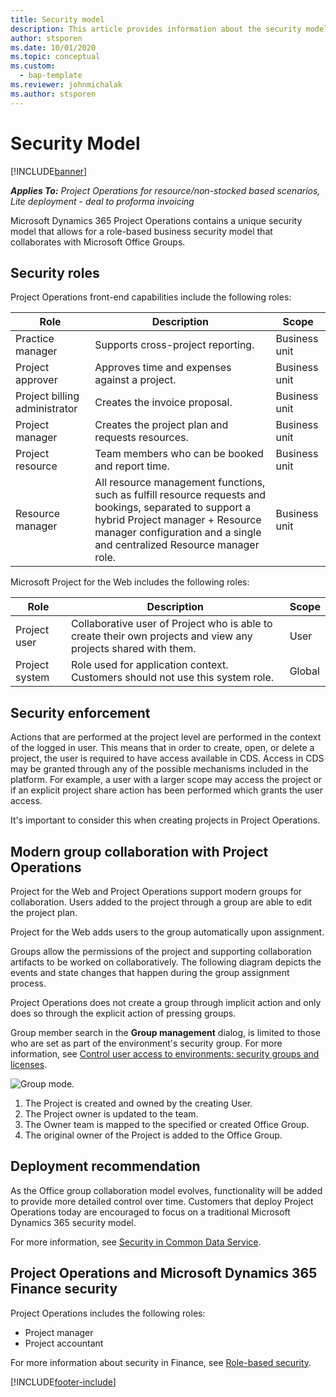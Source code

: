 ```yaml
---
title: Security model
description: This article provides information about the security model in Dynamics 365 Project Operations.
author: stsporen
ms.date: 10/01/2020
ms.topic: conceptual
ms.custom: 
  - bap-template
ms.reviewer: johnmichalak
ms.author: stsporen
---
```


# Security Model

[!INCLUDE[banner](../includes/banner.md)]

_**Applies To:** Project Operations for resource/non-stocked based scenarios, Lite deployment - deal to proforma invoicing_



Microsoft Dynamics 365 Project Operations contains a unique security model that allows for a role-based business security model that collaborates with Microsoft Office Groups. 


## Security roles
Project Operations front-end capabilities include the following roles:

| Role                          | Description                                                                                                                                                                 | Scope |
|-------------------------------|-----------------------------------------------------------------------------------------------------------------------------------------------------------------------------|------|
| Practice manager              | Supports cross-project reporting.                                                                                                            | Business unit              |
| Project approver              | Approves time and expenses against a project.                                                                                                                              | Business unit |
| Project billing administrator | Creates the invoice proposal.                                                                                                                                                 | Business unit |
| Project manager               | Creates the project plan and requests resources.                                                                                                                              | Business unit |
| Project resource              | Team members who can be booked and report time.                                                                                                          | Business unit|
| Resource manager              | All resource management functions, such as fulfill resource requests and bookings, separated to support a hybrid Project manager + Resource manager configuration and a single and centralized Resource manager role. | Business unit |


Microsoft Project for the Web includes the following roles:

| Role           | Description                                                                                                        | Scope  |
|----------------|--------------------------------------------------------------------------------------------------------------------|--------|
| Project user   | Collaborative user of Project   who is able to create their own projects and view any projects shared with   them. | User   |
| Project system | Role used for application   context. Customers should not use this system role.                                    | Global |

## Security enforcement
Actions that are performed at the project level are performed in the context of the logged in user. This means that in order to create, open, or delete a project, the user is required to have access available in CDS. Access in CDS may be granted through any of the possible mechanisms included in the platform. For example, a user with a larger scope may access the project or if an explicit project share action has been performed which grants the user access.

It's important to consider this when creating projects in Project Operations.

## Modern group collaboration with Project Operations
Project for the Web and Project Operations support modern groups for collaboration. Users added to the project through a group are able to edit the project plan.

Project for the Web adds users to the group automatically upon assignment.

Groups allow the permissions of the project and supporting collaboration artifacts to be worked on collaboratively. The following diagram depicts the events and state changes that happen during the group assignment process.

Project Operations does not create a group through implicit action and only does so through the explicit action of pressing groups.

Group member search in the **Group management** dialog, is limited to those who are set as part of the environment's security group. For more information, see [Control user access to environments: security groups and licenses](/power-platform/admin/control-user-access).

![Group mode.](./media/groupsmode.png)

1. The Project is created and owned by the creating User.
2. The Project owner is updated to the team.
3. The Owner team is mapped to the specified or created Office Group.
4. The original owner of the Project is added to the Office Group.

## Deployment recommendation
As the Office group collaboration model evolves, functionality will be added to provide more detailed control over time. Customers that deploy Project Operations today are encouraged to focus on a traditional Microsoft Dynamics 365 security model.

For more information, see [Security in Common Data Service](/power-platform/admin/wp-security).

## Project Operations and Microsoft Dynamics 365 Finance security
Project Operations includes the following roles:

- Project manager
- Project accountant

For more information about security in Finance, see [Role-based security](/dynamics365/fin-ops-core/dev-itpro/sysadmin/role-based-security).




[!INCLUDE[footer-include](../includes/footer-banner.md)]
